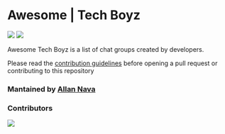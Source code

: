 # Awesome  | Tech Boyz
<img src='https://img.shields.io/badge/list-42-blue'> <img src='https://img.shields.io/github/last-commit/Tech-BoyZ-IT/awesome-tech-boyz-it/main'>

Awesome Tech Boyz is a list of chat groups created by developers.


Please read the [contribution guidelines](https://github.com/ech-BoyZ-IT/awesome-tech-boyz-it/blob/main/CONTRIBUTING.md) before opening a pull request or contributing to this repository

### Mantained by [Allan Nava](https://github.com/Allan-Nava)


### Contributors

<a href="https://github.com/italia-opensource/awesome-italia-opensource/graphs/contributors"> <img src="https://contrib.rocks/image?repo=Tech-BoyZ-IT/awesome-tech-boyz-it" /> </a>
